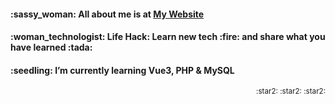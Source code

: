 <div>
  <h4>:sassy_woman: All about me is at <a href="https://annchee.github.io/">My Website</a></h4>
  <h4>:woman_technologist: Life Hack: Learn new tech :fire: and share what you have learned :tada:</h4>
  <h4>:seedling: I’m currently learning Vue3, PHP & MySQL </h4>
  <p align="right"><small >:star2:  :star2: :star2:</small></p>
</div>

<!---
annchee/annchee is a ✨ special ✨ repository because its `README.md` (this file) appears on your GitHub profile.
You can click the Preview link to take a look at your changes.
--->
